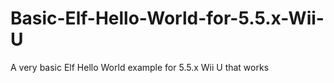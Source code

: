 # Basic-Elf-Hello-World-for-5.5.x-Wii-U
A very basic Elf Hello World example for 5.5.x Wii U that works
